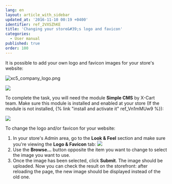 ```yaml
---
lang: en
layout: article_with_sidebar
updated_at: '2016-11-10 00:19 +0400'
identifier: ref_2VXSZhKE
title: 'Changing your store&#39;s logo and favicon'
categories:
  - User manual
published: true
order: 100
---
```



It is possible to add your own logo and favicon images for your store's website:

![xc5_company_logo.png]({{site.baseurl}}/attachments/ref_2VXSZhKE/xc5_company_logo.png)

![]({{site.baseurl}}/attachments/6389815/7602610.png)

To complete the task, you will need the module **Simple CMS** by X-Cart team. Make sure this module is installed and enabled at your store (If the module is not installed, {% link "install and activate it" ref_Vn1mMUw9 %}):

![]({{site.baseurl}}/attachments/6389815/7602608.png)

To change the logo and/or favicon for your website:

1.  In your store's Admin area, go to the **Look & Feel** section and make sure you're viewing the **Logo & Favicon** tab:
    ![]({{site.baseurl}}/attachments/6389815/8716522.png)
2.  Use the **Browse...** button opposite the item you want to change to select the image you want to use.
3.  Once the image has been selected, click **Submit**.
    The image should be uploaded. Now you can check the result on the storefront: after reloading the page, the new image should be displayed instead of the old one.
